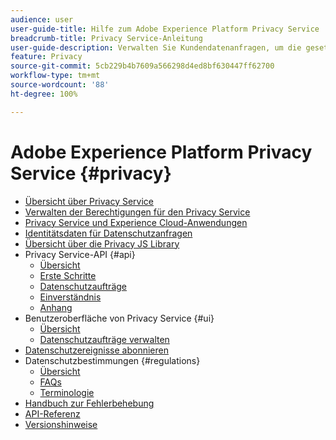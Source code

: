 ```yaml
---
audience: user
user-guide-title: Hilfe zum Adobe Experience Platform Privacy Service
breadcrumb-title: Privacy Service-Anleitung
user-guide-description: Verwalten Sie Kundendatenanfragen, um die gesetzlichen Datenschutzbestimmungen wie DSGVO und CCPA einzuhalten.
feature: Privacy
source-git-commit: 5cb229b4b7609a566298d4ed8bf630447ff62700
workflow-type: tm+mt
source-wordcount: '88'
ht-degree: 100%

---
```



# Adobe Experience Platform Privacy Service {#privacy}

* [Übersicht über Privacy Service](./home.md)
* [Verwalten der Berechtigungen für den Privacy Service](./permissions.md)
* [Privacy Service und Experience Cloud-Anwendungen](./experience-cloud-apps.md)
* [Identitätsdaten für Datenschutzanfragen](./identity-data.md)
* [Übersicht über die Privacy JS Library](./js-library.md)
* Privacy Service-API {#api}
   * [Übersicht](./api/overview.md)
   * [Erste Schritte](./api/getting-started.md)
   * [Datenschutzaufträge](./api/privacy-jobs.md)
   * [Einverständnis](./api/consent.md)
   * [Anhang](./api/appendix.md)
* Benutzeroberfläche von Privacy Service {#ui}
   * [Übersicht](./ui/overview.md)
   * [Datenschutzaufträge verwalten](./ui/user-guide.md)
* [Datenschutzereignisse abonnieren](./privacy-events.md)
* Datenschutzbestimmungen {#regulations}
   * [Übersicht](./regulations/overview.md)
   * [FAQs](./regulations/faq.md)
   * [Terminologie](./regulations/terminology.md)
* [Handbuch zur Fehlerbehebung](./troubleshooting-guide.md)
* [API-Referenz](https://www.adobe.io/experience-platform-apis/references/privacy-service/)
* [Versionshinweise](./release-notes.md)
